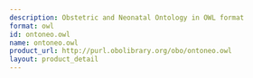 ```yaml
---
description: Obstetric and Neonatal Ontology in OWL format
format: owl
id: ontoneo.owl
name: ontoneo.owl
product_url: http://purl.obolibrary.org/obo/ontoneo.owl
layout: product_detail
---
```

